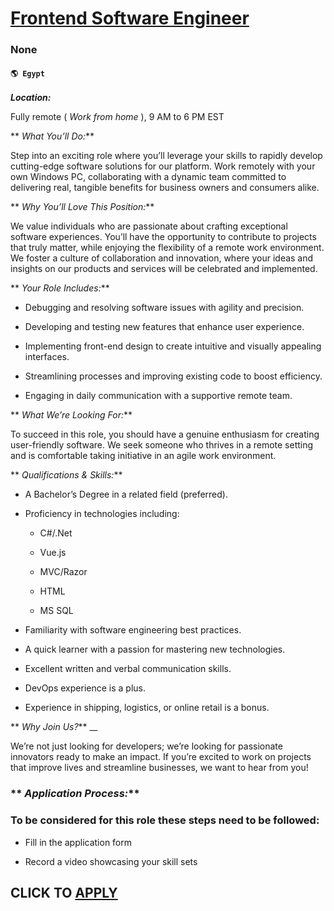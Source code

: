 # [Frontend Software Engineer](https://www.remotewlb.com/apply/frontend-software-engineer-131832)  
### None  
#### `🌎 Egypt`  

**_Location:_**

Fully remote ( _Work from home_ ), 9 AM to 6 PM EST

 ** _What You’ll Do:_**

Step into an exciting role where you’ll leverage your skills to rapidly develop cutting-edge software solutions for our platform. Work remotely with your own Windows PC, collaborating with a dynamic team committed to delivering real, tangible benefits for business owners and consumers alike.

 ** _Why You’ll Love This Position:_**

We value individuals who are passionate about crafting exceptional software experiences. You’ll have the opportunity to contribute to projects that truly matter, while enjoying the flexibility of a remote work environment. We foster a culture of collaboration and innovation, where your ideas and insights on our products and services will be celebrated and implemented.

 ** _Your Role Includes:_**

  * Debugging and resolving software issues with agility and precision.

  * Developing and testing new features that enhance user experience.

  * Implementing front-end design to create intuitive and visually appealing interfaces.

  * Streamlining processes and improving existing code to boost efficiency.

  * Engaging in daily communication with a supportive remote team.

 ** _What We’re Looking For:_**

To succeed in this role, you should have a genuine enthusiasm for creating user-friendly software. We seek someone who thrives in a remote setting and is comfortable taking initiative in an agile work environment.

 ** _Qualifications & Skills:_**

  * A Bachelor’s Degree in a related field (preferred).

  * Proficiency in technologies including:

    * C#/.Net

    * Vue.js

    * MVC/Razor

    * HTML

    * MS SQL

  * Familiarity with software engineering best practices.

  * A quick learner with a passion for mastering new technologies.

  * Excellent written and verbal communication skills.

  * DevOps experience is a plus.

  * Experience in shipping, logistics, or online retail is a bonus.

 ** _Why Join Us?_** __

We’re not just looking for developers; we’re looking for passionate innovators ready to make an impact. If you’re excited to work on projects that improve lives and streamline businesses, we want to hear from you!

###  ** _Application Process:_**

### To be considered for this role these steps need to be followed:

  * Fill in the application form

  * Record a video showcasing your skill sets

  
## CLICK TO [APPLY](https://www.remotewlb.com/apply/frontend-software-engineer-131832)

